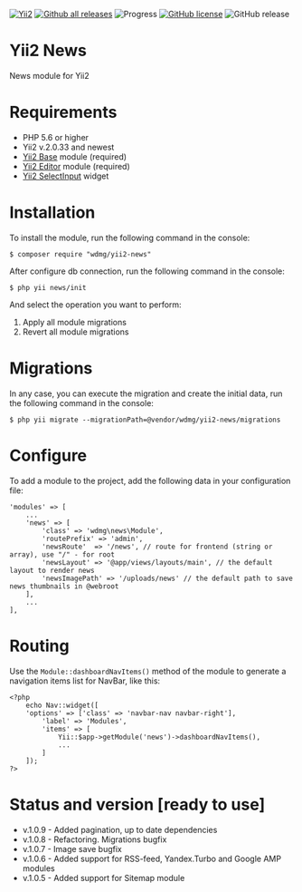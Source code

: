 [![Yii2](https://img.shields.io/badge/required-Yii2_v2.0.33-blue.svg)](https://packagist.org/packages/yiisoft/yii2)
[![Github all releases](https://img.shields.io/github/downloads/wdmg/yii2-news/total.svg)](https://GitHub.com/wdmg/yii2-news/releases/)
![Progress](https://img.shields.io/badge/progress-ready_to_use-green.svg)
[![GitHub license](https://img.shields.io/github/license/wdmg/yii2-news.svg)](https://github.com/wdmg/yii2-news/blob/master/LICENSE)
![GitHub release](https://img.shields.io/github/release/wdmg/yii2-news/all.svg)

# Yii2 News
News module for Yii2

# Requirements 
* PHP 5.6 or higher
* Yii2 v.2.0.33 and newest
* [Yii2 Base](https://github.com/wdmg/yii2-base) module (required)
* [Yii2 Editor](https://github.com/wdmg/yii2-editor) module (required)
* [Yii2 SelectInput](https://github.com/wdmg/yii2-selectinput) widget

# Installation
To install the module, run the following command in the console:

`$ composer require "wdmg/yii2-news"`

After configure db connection, run the following command in the console:

`$ php yii news/init`

And select the operation you want to perform:
  1) Apply all module migrations
  2) Revert all module migrations

# Migrations
In any case, you can execute the migration and create the initial data, run the following command in the console:

`$ php yii migrate --migrationPath=@vendor/wdmg/yii2-news/migrations`

# Configure
To add a module to the project, add the following data in your configuration file:

    'modules' => [
        ...
        'news' => [
            'class' => 'wdmg\news\Module',
            'routePrefix' => 'admin',
            'newsRoute'  => '/news', // route for frontend (string or array), use "/" - for root
            'newsLayout' => '@app/views/layouts/main', // the default layout to render news
            'newsImagePath' => '/uploads/news' // the default path to save news thumbnails in @webroot
        ],
        ...
    ],


# Routing
Use the `Module::dashboardNavItems()` method of the module to generate a navigation items list for NavBar, like this:

    <?php
        echo Nav::widget([
        'options' => ['class' => 'navbar-nav navbar-right'],
            'label' => 'Modules',
            'items' => [
                Yii::$app->getModule('news')->dashboardNavItems(),
                ...
            ]
        ]);
    ?>

# Status and version [ready to use]
* v.1.0.9 - Added pagination, up to date dependencies
* v.1.0.8 - Refactoring. Migrations bugfix
* v.1.0.7 - Image save bugfix
* v.1.0.6 - Added support for RSS-feed, Yandex.Turbo and Google AMP modules
* v.1.0.5 - Added support for Sitemap module